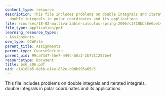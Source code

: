 ```yaml
---
content_type: resource
description: This file includes problems on double integrals and iterated integrals,
  double integrals in polar coordinates and its applications.
file: /courses/18-02-multivariable-calculus-spring-2006/c1418bb58e6be14e852eb90b995a65c5_ps6_s06.pdf
file_type: application/pdf
learning_resource_types:
- Assignments
ocw_type: OCWFile
parent_title: Assignments
parent_type: CourseSection
parent_uid: 99ca73d7-5be7-449d-b0a2-2b7311257be4
resourcetype: Document
title: ps6_s06.pdf
uid: c1418bb5-8e6b-e14e-852e-b90b995a65c5
---
```

This file includes problems on double integrals and iterated integrals, double integrals in polar coordinates and its applications.

